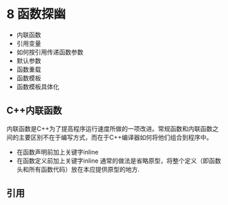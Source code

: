 # 8 函数探幽
- 内联函数
- 引用变量
- 如何按引用传递函数参数
- 默认参数
- 函数重载
- 函数模板
- 函数模板具体化
## C++内联函数
内联函数是C++为了提高程序运行速度所做的一项改进。常规函数和内联函数之间的主要区别不在于编写方式，而在于C++编译器如何将他们组合到程序中。<br>
- 在函数声明前加上关键字inline
- 在函数定义前加上关键字inline
通常的做法是省略原型，将整个定义（即函数头和所有函数代码）放在本应提供原型的地方.
## 引用